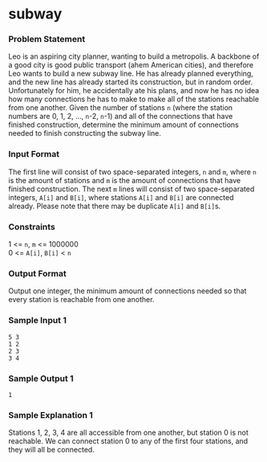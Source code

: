 # subway

### Problem Statement
Leo is an aspiring city planner, wanting to build a metropolis. A backbone of a good city is good public transport (ahem American cities), and therefore Leo wants to build a new subway line. He has already planned everything, and the new line has already started its construction, but in random order. Unfortunately for him, he accidentally ate his plans, and now he has no idea how many connections he has to make to make all of the stations reachable from one another. Given the number of stations `n` (where the station numbers are 0, 1, 2, ..., `n`-2, `n`-1) and all of the connections that have finished construction, determine the minimum amount of connections needed to finish constructing the subway line.

### Input Format
The first line will consist of two space-separated integers, `n` and `m`, where `n` is the amount of stations and `m` is the amount of connections that have finished construction. The next `m` lines will consist of two space-separated integers, `A[i]` and `B[i]`, where stations `A[i]` and `B[i]` are connected already. Please note that there may be duplicate `A[i]` and `B[i]`s.

### Constraints
1 <= `n`, `m` <= 1000000  
0 <= `A[i]`, `B[i]` < `n`

### Output Format
Output one integer, the minimum amount of connections needed so that every station is reachable from one another.

### Sample Input 1
```
5 3
1 2
2 3
3 4
```

### Sample Output 1
```
1
```

### Sample Explanation 1
Stations 1, 2, 3, 4 are all accessible from one another, but station 0 is not reachable. We can connect station 0 to any of the first four stations, and they will all be connected.
